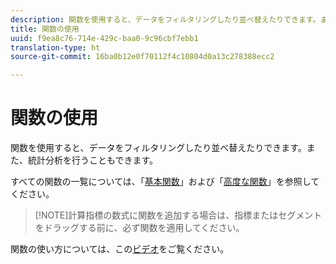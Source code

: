 ```yaml
---
description: 関数を使用すると、データをフィルタリングしたり並べ替えたりできます。また、統計分析を行うこともできます。
title: 関数の使用
uuid: f9ea8c76-714e-429c-baa0-9c96cbf7ebb1
translation-type: ht
source-git-commit: 16ba0b12e0f70112f4c10804d0a13c278388ecc2

---
```



# 関数の使用

関数を使用すると、データをフィルタリングしたり並べ替えたりできます。また、統計分析を行うこともできます。

すべての関数の一覧については、「[基本関数](/help/components/c-calcmetrics/cm-reference/cm-functions.md)」および「[高度な関数](/help/components/c-calcmetrics/cm-reference/cm-adv-functions.md)」を参照してください。

> [!NOTE]計算指標の数式に関数を追加する場合は、指標またはセグメントをドラッグする前に、必ず関数を適用してください。

関数の使い方については、この[ビデオ](https://youtu.be/SSyWvomnewI)をご覧ください。
